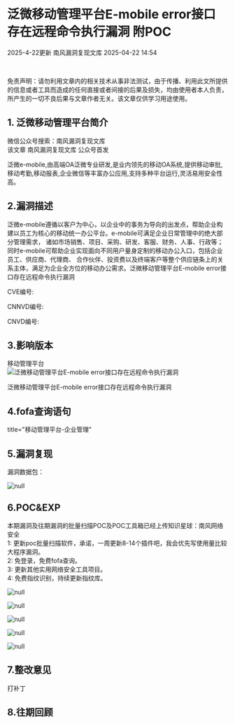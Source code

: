 #  泛微移动管理平台E-mobile error接口存在远程命令执行漏洞 附POC   
2025-4-22更新  南风漏洞复现文库   2025-04-22 14:54  
  
   
  
免责声明：请勿利用文章内的相关技术从事非法测试，由于传播、利用此文所提供的信息或者工具而造成的任何直接或者间接的后果及损失，均由使用者本人负责，所产生的一切不良后果与文章作者无关。该文章仅供学习用途使用。  
## 1. 泛微移动管理平台简介  
  
微信公众号搜索：南风漏洞复现文库  
该文章 南风漏洞复现文库 公众号首发  
  
泛微e-mobile,由高端OA泛微专业研发,是业内领先的移动OA系统,提供移动审批,移动考勤,移动报表,企业微信等丰富办公应用,支持多种平台运行,灵活易用安全性高。  
## 2.漏洞描述  
  
泛微e-mobile遵循以客户为中心，以企业中的事务为导向的出发点，帮助企业构建以员工为核心的移动统一办公平台。e-mobile可满足企业日常管理中的绝大部分管理需求， 诸如市场销售、项目、采购、研发、客服、财务、人事、行政等；同时e-mobile可帮助企业实现面向不同用户量身定制的移动办公入口，包括企业员工、供应商、代理商、 合作伙伴、投资费以及终端客户等整个供应链条上的关系主体，满足为企业全方位的移动办公需求。泛微移动管理平台E-mobile error接口存在远程命令执行漏洞  
  
CVE编号:  
  
CNNVD编号:  
  
CNVD编号:  
## 3.影响版本  
  
移动管理平台  
![泛微移动管理平台E-mobile error接口存在远程命令执行漏洞](https://mmbiz.qpic.cn/sz_mmbiz_png/HsJDm7fvc3YobkyIltDaR4wUw92QoVqMMS1Dbj1cRa6X8sKiapk4UBTLZZbuicMialNsJBYpAagOw2ykWDrsdnPyw/640?wx_fmt=png&from=appmsg "null")  
  
泛微移动管理平台E-mobile error接口存在远程命令执行漏洞  
## 4.fofa查询语句  
  
title="移动管理平台-企业管理"  
## 5.漏洞复现  
  
漏洞数据包：  
  
![](https://mmbiz.qpic.cn/sz_mmbiz_jpg/HsJDm7fvc3YobkyIltDaR4wUw92QoVqMPOciaKhdXYqaV5CDag4D6lfMlhJTSO1OznwyoCImaNuhichibYw4DgsiaA/640?wx_fmt=jpeg&from=appmsg "null")  
  
## 6.POC&EXP  
  
本期漏洞及往期漏洞的批量扫描POC及POC工具箱已经上传知识星球：南风网络安全  
1: 更新poc批量扫描软件，承诺，一周更新8-14个插件吧，我会优先写使用量比较大程序漏洞。  
2: 免登录，免费fofa查询。  
3: 更新其他实用网络安全工具项目。  
4: 免费指纹识别，持续更新指纹库。  
  
![](https://mmbiz.qpic.cn/sz_mmbiz_jpg/HsJDm7fvc3YobkyIltDaR4wUw92QoVqMyrxm0S4WFia1gGFIVsic3H7Ux3mIbiaAhY21TXFoOefjzIunlHZ5zkvpw/640?wx_fmt=jpeg&from=appmsg "null")  
  
  
![](https://mmbiz.qpic.cn/sz_mmbiz_jpg/HsJDm7fvc3YobkyIltDaR4wUw92QoVqMePHKJQNWdtS41Sb0RyxtzHPhUVTPBYiaNNoj5mOdGPgicPLwiaDNIhmVw/640?wx_fmt=jpeg&from=appmsg "null")  
  
  
![](https://mmbiz.qpic.cn/sz_mmbiz_jpg/HsJDm7fvc3YobkyIltDaR4wUw92QoVqM7tCVqZz5JKM30zUUw3nfdicsXCHMeRzqa6l9a3gTnUAp8wVWfiazBnUg/640?wx_fmt=jpeg&from=appmsg "null")  
  
  
![](https://mmbiz.qpic.cn/sz_mmbiz_jpg/HsJDm7fvc3YobkyIltDaR4wUw92QoVqMmiaOrBl05udWFxJiac8SlbXicvW0WZg2Mj31ib98bBOXl8VWbkGl5YBiatw/640?wx_fmt=jpeg&from=appmsg "null")  
  
  
![](https://mmbiz.qpic.cn/sz_mmbiz_jpg/HsJDm7fvc3YobkyIltDaR4wUw92QoVqMm5BF9ibVw7uyLwlDUCmN2b2cQS0g0Fib35MJMkIFu9jOuOoIzBSn2o5g/640?wx_fmt=jpeg&from=appmsg "null")  
  
## 7.整改意见  
  
打补丁  
## 8.往期回顾  
  
  
   
  
  
  
